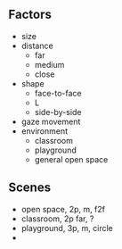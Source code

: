 ## Factors

- size
- distance
  - far
  - medium
  - close
- shape
  - face-to-face
  - L
  - side-by-side
- gaze movement
- environment
  - classroom
  - playground
  - general open space

## Scenes

- open space, 2p, m, f2f
- classroom, 2p far, ?
- playground, 3p, m, circle
- 